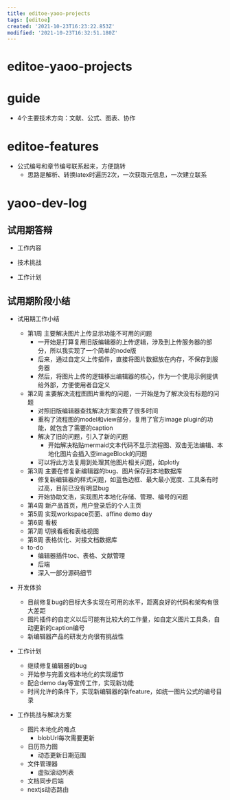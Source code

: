 ```yaml
---
title: editoe-yaoo-projects
tags: [editoe]
created: '2021-10-23T16:23:22.853Z'
modified: '2021-10-23T16:32:51.180Z'
---
```


# editoe-yaoo-projects

# guide

- 4个主要技术方向：文献、公式、图表、协作
# editoe-features
- 公式编号和章节编号联系起来，方便跳转
  - 思路是解析、转换latex时遍历2次，一次获取元信息，一次建立联系
# yaoo-dev-log

## 试用期答辩

- 工作内容

- 技术挑战

- 工作计划

## 试用期阶段小结

- 试用期工作小结
  - 第1周 主要解决图片上传显示功能不可用的问题
    - 一开始是打算复用旧版编辑器的上传逻辑，涉及到上传服务器的部分，所以我实现了一个简单的node版
    - 后来，通过自定义上传插件，直接将图片数据放在内存，不保存到服务器
    - 然后，将图片上传的逻辑移出编辑器的核心，作为一个使用示例提供给外部，方便使用者自定义
  - 第2周 主要解决流程图图片重构的问题，一开始是为了解决没有标题的问题
    - 对照旧版编辑器查找解决方案浪费了很多时间
    - 重构了流程图的model和view部分，复用了官方image plugin的功能，就包含了需要的caption
    - 解决了旧的问题，引入了新的问题
      - 开始解决粘贴mermaid文本代码不显示流程图、双击无法编辑、本地化图片会插入空imageBlock的问题
    - 可以将此方法复用到处理其他图片相关问题，如plotly
  - 第3周 主要在修复新编辑器的bug、图片保存到本地数据库
    - 修复新编辑器的样式问题，如蓝色边框、最大最小宽度、工具条有时过高，目前已没有明显bug
    - 开始协助文浩，实现图片本地化存储、管理、编号的问题
  - 第4周 新产品首页，用户登录后的个人主页
  - 第5周 实现workspace页面、affine demo day
  - 第6周 看板
  - 第7周 切换看板和表格视图
  - 第8周 表格优化、对接文档数据库
  - to-do
    - 编辑器插件toc、表格、文献管理
    - 后端
    - 深入一部分源码细节

- 开发体验
  - 目前修复bug的目标大多实现在可用的水平，距离良好的代码和架构有很大差距
  - 图片插件的自定义以后可能有比较大的工作量，如自定义图片工具条，自动更新的caption编号
  - 新编辑器产品的研发方向很有挑战性

- 工作计划
  - 继续修复编辑器的bug
  - 开始参与完善文档本地化的实现细节
  - 配合demo day等宣传工作，实现新功能
  - 时间允许的条件下，实现新编辑器的新feature，如统一图片公式的编号目录

- 工作挑战与解决方案
  - 图片本地化的难点
    - blobUrl每次需要更新
  - 日历热力图
    - 动态更新日期范围
  - 文件管理器
    - 虚拟滚动列表
  - 文档同步后端
  - nextjs动态路由
